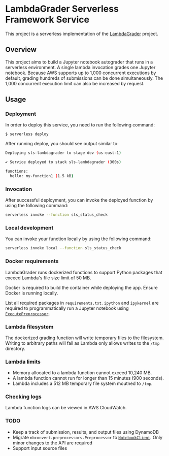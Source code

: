 # LambdaGrader Serverless Framework Service

This project is a serverless implementation of the [LambdaGrader](https://github.com/subwaymatch/lambdagrader) project.

## Overview

This project aims to build a Jupyter notebook autograder that runs in a serverless environment. A single lambda invocation grades one Jupyter notebook. Because AWS supports up to 1,000 concurrent executions by default, grading hundreds of submissions can be done simultaneously. The 1,000 concurrent execution limit can also be increased by request.

## Usage

### Deployment

In order to deploy this service, you need to run the following command:

```
$ serverless deploy
```

After running deploy, you should see output similar to:

```bash
Deploying sls-lambdagrader to stage dev (us-east-1)

✔ Service deployed to stack sls-lambdagrader (300s)

functions:
  hello: my-function1 (1.5 kB)
```

### Invocation

After successful deployment, you can invoke the deployed function by using the following command:

```bash
serverless invoke --function sls_status_check
```

### Local development

You can invoke your function locally by using the following command:

```bash
serverless invoke local --function sls_status_check
```

### Docker requirements

LambdaGrader runs dockerized functions to support Python packages that exceed Lambda's file size limit of 50 MB.

Docker is required to build the container while deploying the app. Ensure Docker is running locally.

List all required packages in `requirements.txt`. `ipython` and `ipykernel` are required to programmatically run a Jupyter notebook using [`ExecutePreprocessor`](https://nbconvert.readthedocs.io/en/latest/api/preprocessors.html).

### Lambda filesystem

The dockerized grading function will write temporary files to the filesystem. Writing to arbitrary paths will fail as Lambda only allows writes to the `/tmp` directory.

### Lambda limits

- Memory allocated to a lambda function cannot exceed 10,240 MB.
- A lambda function cannot run for longer than 15 minutes (900 seconds).
- Lambda includes a 512 MB temporary file system moutned to `/tmp`.

### Checking logs

Lambda function logs can be viewed in AWS CloudWatch.

### TODO

- Keep a track of submission, results, and output files using DynamoDB
- Migrate `nbconvert.preprocessors.Preprocessor` to [`NotebookClient`](https://nbclient.readthedocs.io/en/latest/client.html). Only minor changes to the API are required
- Support input source files

